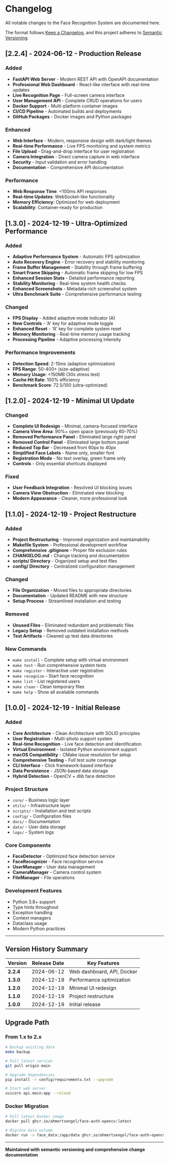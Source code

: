 # Changelog

All notable changes to the Face Recognition System are documented here.

The format follows [Keep a Changelog](https://keepachangelog.com/en/1.0.0/), and this project adheres to [Semantic Versioning](https://semver.org/spec/v2.0.0.html).

## [2.2.4] - 2024-06-12 - Production Release

### Added
- **FastAPI Web Server** - Modern REST API with OpenAPI documentation
- **Professional Web Dashboard** - React-like interface with real-time updates
- **Live Recognition Page** - Full-screen camera interface
- **User Management API** - Complete CRUD operations for users
- **Docker Support** - Multi-platform container images
- **CI/CD Pipeline** - Automated builds and deployments
- **GitHub Packages** - Docker images and Python packages

### Enhanced
- **Web Interface** - Modern, responsive design with dark/light themes
- **Real-time Performance** - Live FPS monitoring and system metrics
- **File Upload** - Drag-and-drop interface for user registration
- **Camera Integration** - Direct camera capture in web interface
- **Security** - Input validation and error handling
- **Documentation** - Comprehensive API documentation

### Performance
- **Web Response Time**: <100ms API responses
- **Real-time Updates**: WebSocket-like functionality
- **Memory Efficiency**: Optimized for web deployment
- **Scalability**: Container-ready for production

## [1.3.0] - 2024-12-19 - Ultra-Optimized Performance

### Added
- **Adaptive Performance System** - Automatic FPS optimization
- **Auto Recovery Engine** - Error recovery and stability monitoring
- **Frame Buffer Management** - Stability through frame buffering
- **Smart Frame Skipping** - Automatic frame skipping for low FPS
- **Enhanced Session Stats** - Detailed performance reporting
- **Stability Monitoring** - Real-time system health checks
- **Enhanced Screenshots** - Metadata-rich screenshot system
- **Ultra Benchmark Suite** - Comprehensive performance testing

### Changed
- **FPS Display** - Added adaptive mode indicator (A)
- **New Controls** - 'A' key for adaptive mode toggle
- **Enhanced Reset** - 'R' key for complete system reset
- **Memory Monitoring** - Real-time memory usage tracking
- **Processing Pipeline** - Adaptive processing intensity

### Performance Improvements
- **Detection Speed**: 2-15ms (adaptive optimization)
- **FPS Range**: 50-400+ (size-adaptive)
- **Memory Usage**: <150MB (30s stress test)
- **Cache Hit Rate**: 100% efficiency
- **Benchmark Score**: 72.5/100 (ultra-optimized)

## [1.2.0] - 2024-12-19 - Minimal UI Update

### Changed
- **Complete UI Redesign** - Minimal, camera-focused interface
- **Camera View Area**: 90%+ open space (previously 60-70%)
- **Removed Performance Panel** - Eliminated large right panel
- **Removed Control Panel** - Eliminated large bottom panel
- **Reduced Top Bar** - Decreased from 60px to 40px
- **Simplified Face Labels** - Name only, smaller font
- **Registration Mode** - No text overlay, green frame only
- **Controls** - Only essential shortcuts displayed

### Fixed
- **User Feedback Integration** - Resolved UI blocking issues
- **Camera View Obstruction** - Eliminated view blocking
- **Modern Appearance** - Cleaner, more professional look

## [1.1.0] - 2024-12-19 - Project Restructure

### Added
- **Project Restructuring** - Improved organization and maintainability
- **Makefile System** - Professional development workflow
- **Comprehensive .gitignore** - Proper file exclusion rules
- **CHANGELOG.md** - Change tracking and documentation
- **scripts/ Directory** - Organized setup and test files
- **config/ Directory** - Centralized configuration management

### Changed
- **File Organization** - Moved files to appropriate directories
- **Documentation** - Updated README with new structure
- **Setup Process** - Streamlined installation and testing

### Removed
- **Unused Files** - Eliminated redundant and problematic files
- **Legacy Setup** - Removed outdated installation methods
- **Test Artifacts** - Cleaned up test data directories

### New Commands
- `make install` - Complete setup with virtual environment
- `make test` - Run comprehensive system tests
- `make register` - Interactive user registration
- `make recognize` - Start face recognition
- `make list` - List registered users
- `make clean` - Clean temporary files
- `make help` - Show all available commands

## [1.0.0] - 2024-12-19 - Initial Release

### Added
- **Core Architecture** - Clean Architecture with SOLID principles
- **User Registration** - Multi-photo support system
- **Real-time Recognition** - Live face detection and identification
- **Virtual Environment** - Isolated Python environment support
- **macOS Compatibility** - CMake issue resolution for setup
- **Comprehensive Testing** - Full test suite coverage
- **CLI Interface** - Click framework-based interface
- **Data Persistence** - JSON-based data storage
- **Hybrid Detection** - OpenCV + dlib face detection

### Project Structure
- `core/` - Business logic layer
- `utils/` - Infrastructure layer  
- `scripts/` - Installation and test scripts
- `config/` - Configuration files
- `docs/` - Documentation
- `data/` - User data storage
- `logs/` - System logs

### Core Components
- **FaceDetector** - Optimized face detection service
- **FaceRecognizer** - Face recognition service
- **UserManager** - User data management
- **CameraManager** - Camera control system
- **FileManager** - File operations

### Development Features
- Python 3.8+ support
- Type hints throughout
- Exception handling
- Context managers
- Dataclass usage
- Modern Python practices

---

## Version History Summary

| Version | Release Date | Key Features |
|---------|-------------|--------------|
| **2.2.4** | 2024-06-12 | Web dashboard, API, Docker |
| **1.3.0** | 2024-12-19 | Performance optimization |
| **1.2.0** | 2024-12-19 | Minimal UI redesign |
| **1.1.0** | 2024-12-19 | Project restructure |
| **1.0.0** | 2024-12-19 | Initial release |

## Upgrade Path

### From 1.x to 2.x
```bash
# Backup existing data
make backup

# Pull latest version
git pull origin main

# Upgrade dependencies
pip install -r config/requirements.txt --upgrade

# Start web server
uvicorn api.main:app --reload
```

### Docker Migration
```bash
# Pull latest Docker image
docker pull ghcr.io/ahmertsengol/face-auth-opencv:latest

# Migrate data volume
docker run -v face_data:/app/data ghcr.io/ahmertsengol/face-auth-opencv:latest
```

---

**Maintained with semantic versioning and comprehensive change documentation** 